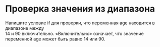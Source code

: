 # Проверка значения из диапазона                                                    <br/>

Напишите условие if для проверки, что переменная age находится в диапазоне между    <br/>
14 и 90 включительно.
«Включительно» означает, что значение переменной age может быть равно 14 или 90.    <br/>                                                                   <br/>